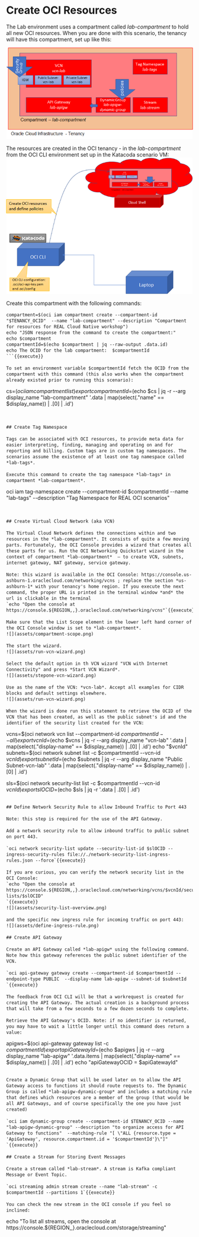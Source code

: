 # Create OCI Resources

The Lab environment uses a compartment called *lab-compartment* to hold all new OCI resources. When you are done with this scenario, the tenancy will have this compartment, set up like this:

![](assets/lab-compartment-layout.png)

The resources are created in the OCI tenancy - in the *lab-compartment* from the OCI CLI environment set up in the Katacoda scenario VM:
![](assets/creating-lab-resources-with-oci-cli.png)

Create this compartment with the following commands:

```
compartment=$(oci iam compartment create --compartment-id "$TENANCY_OCID"  --name "lab-compartment" --description "Compartment for resources for REAL Cloud Native workshop")
echo "JSON response from the command to create the compartment:"
echo $compartment
compartmentId=$(echo $compartment | jq --raw-output .data.id)
echo The OCID for the lab compartment:  $compartmentId
```{{execute}}

To set an environment variable $compartmentId fetch the OCID from the compartment with this command (this also works when the compartment already existed prior to running this scenario):
```
cs=$(oci iam compartment list)
export compartmentId=$(echo $cs | jq -r --arg display_name "lab-compartment" '.data | map(select(."name" == $display_name)) | .[0] | .id')
```{{execute}}


## Create Tag Namespace

Tags can be associated with OCI resources, to provide meta data for easier interpreting, finding, managing and operating on and for reporting and billing. Custom tags are in custom tag namespaces. The scenarios assume the existence of at least one tag namespace called *lab-tags*.

Execute this command to create the tag namespace *lab-tags* in compartment *lab-compartment*.

```
oci iam tag-namespace create --compartment-id $compartmentId --name "lab-tags"  --description "Tag Namespace for REAL OCI scenarios"  
```{{execute}}


## Create Virtual Cloud Network (aka VCN)

The Virtual Cloud Network defines the connections within and two resources in the *lab-compartment*. It consists of quite a few moving parts. Fortunately, the OCI Console provides a wizard that creates all these parts for us. Run the OCI Networking Quickstart wizard in the context of compartment *lab-compartment*  – to create VCN, subnets, internet gateway, NAT gateway, service gateway.

Note: this wizard is available in the OCI Console: https://console.us-ashburn-1.oraclecloud.com/networking/vcns ; replace the section *us-ashburn-1* with your tenancy's home region. If you execute the next command, the proper URL is printed in the terminal window *and* the url is clickable in the terminal 
`echo "Open the console at https://console.${REGION,,}.oraclecloud.com/networking/vcns"`{{execute}}

Make sure that the List Scope element in the lower left hand corner of the OCI Console window is set to *lab-compartment*.
![](assets/compartment-scope.png)

The start the wizard.
![](assets/run-vcn-wizard.png)

Select the default option in th VCN wizard "VCN with Internet Connectivity" and press *Start VCN Wizard*.
![](assets/stepone-vcn-wizard.png)

Use as the name of the VCN: *vcn-lab*. Accept all examples for CIDR blocks and default settings elsewhere. 
![](assets/run-vcn-wizard.png)

When the wizard is done run this statement to retrieve the OCID of the VCN that has been created, as well as the public subnet's id and the identifier of the security list created for the VCN:
```
vcns=$(oci network vcn list  --compartment-id $compartmentId --all)
export vcnId=$(echo $vcns | jq -r --arg display_name "vcn-lab" '.data | map(select(."display-name" == $display_name)) | .[0] | .id')
echo "$vcnId"
subnets=$(oci network subnet list  -c $compartmentId --vcn-id $vcnId)
export subnetId=$(echo $subnets | jq -r --arg display_name "Public Subnet-vcn-lab" '.data | map(select(."display-name" == $display_name)) | .[0] | .id')

sls=$(oci network security-list list  -c $compartmentId --vcn-id $vcnId)
export slOCID=$(echo $sls | jq -r '.data | .[0] | .id')

```{{execute}}

## Define Network Security Rule to allow Inbound Traffic to Port 443 

Note: this step is required for the use of the API Gateway. 

Add a network security rule to allow inbound traffic to public subnet on port 443. 

`oci network security-list update --security-list-id $slOCID --ingress-security-rules file://./network-security-list-ingress-rules.json --force`{{execute}}

If you are curious, you can verify the network security list in the OCI Console:
`echo "Open the console at https://console.${REGION,,}.oraclecloud.com/networking/vcns/$vcnId/security-lists/$slOCID"
`{{execute}}
![](assets/security-list-overview.png)

and the specific new ingress rule for incoming traffic on port 443:
![](assets/define-ingress-rule.png)

## Create API Gateway

Create an API Gateway called *lab-apigw* using the following command. Note how this gateway references the public subnet identifier of the VCN.

`oci api-gateway gateway create --compartment-id $compartmentId --endpoint-type PUBLIC  --display-name lab-apigw --subnet-id $subnetId `{{execute}}

The feedback from OCI CLI will be that a workrequest is created for creating the API Gateway. The actual creation is a background process that will take from a few seconds to a few dozen seconds to complete.

Retrieve the API Gateway's OCID. Note: if no identifier is returned, you may have to wait a little longer until this command does return a value:
```
apigws=$(oci api-gateway gateway list -c $compartmentId)
export apiGatewayId=$(echo $apigws | jq -r --arg display_name "lab-apigw" '.data.items | map(select(."display-name" == $display_name)) | .[0] | .id')
echo "apiGatewayOCID = $apiGatewayId"
```{{execute}}

Create a Dynamic Group that will be used later on to allow the API Gateway access to functions it should route requests to. The Dynamic Group is called *lab-apigw-dynamic-group* and includes a matching rule that defines which resources are a member of the group (that would be all API Gateways, and of course specifically the one you have just created) 

`oci iam dynamic-group create --compartment-id $TENANCY_OCID --name "lab-apigw-dynamic-group" --description "to organize access for API Gateway to functions"  --matching-rule "[ \"ALL {resource.type = 'ApiGateway', resource.compartment.id = '$compartmentId'}\"]" `{{execute}}

## Create a Stream for Storing Event Messages

Create a stream called *lab-stream*. A stream is Kafka compliant Message or Event Topic.

`oci streaming admin stream create --name "lab-stream" -c $compartmentId --partitions 1`{{execute}}

You can check the new stream in the OCI console if you feel so inclined:
```
echo "To list all streams, open the console at https://console.${REGION,,}.oraclecloud.com/storage/streaming"
```{execute}